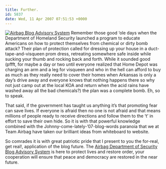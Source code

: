 ```yaml
---
title: Further.
id: 5837
date: Wed, 11 Apr 2007 07:51:53 +0000
---
```


[![Airbag Blog Advisory System](https://www.blogadvisorysystem.com/_img/badges/sample.gif)](http://www.blogadvisorysystem.com) Remember those good ‘ole days when the Department of Homeland Security launched a program to educate Americans on how to protect themselves from chemical or dirty bomb attack? Their plan of protection called for dressing up your house in a duct-tape-and-visqueen prom dress, retreating somewhere safe inside while sucking your thumb and rocking back and forth. While it sounded good (pffft, for maybe a day or two until everyone realized that Home Depot was charging an arm and a leg for visqueen and who in the hell can afford to buy as much as they really need to cover their homes when Arkansas is only a day’s drive away and everyone knows that nothing happens there so why not just camp out at the local <span class="caps">KOA</span> and return when the acid rains have washed away all the bad chemicals?) the plan was a complete bomb. Eh, so to speak.  

That said, if the government has taught us anything it’s that promoting fear can save lives. If everyone is afraid then no one is not afraid and that means millions of people ready to receive directions and follow them to the ‘t’ in effort to save their own hide. So it is with that powerful knowledge combined with the Johnny-come-lately-’07-blog-words paranoia that we at Team Airbag have taken our brilliant ideas from whiteboard to website.  

So comrades it is with great patriotic pride that I present to you the for-real, get real!, application of the blog future. The [Airbag Department of Security Blog Advisory System](http://www.blogadvisorysystem.com) is here to protect lives and restore order, your cooperation will ensure that peace and democracy are restored in the near future.





